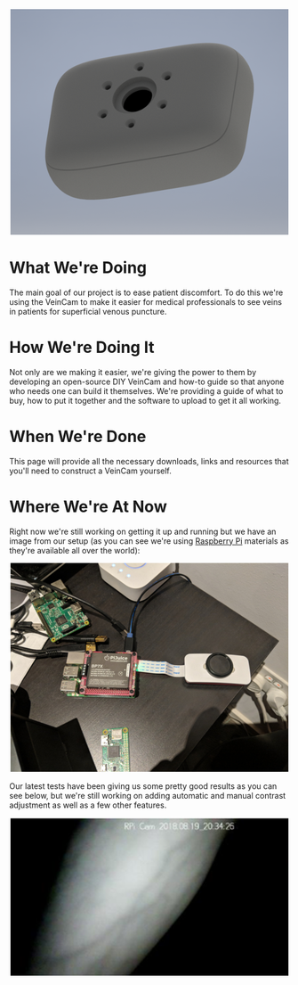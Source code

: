 <div style="text-align:center"><img src ="images/design-images/top-render-1-crop.png" /></div>

# What We're Doing
The main goal of our project is to ease patient discomfort. To do this we're using the VeinCam to make it easier for medical professionals to see veins in patients for superficial venous puncture.

# How We're Doing It
Not only are we making it easier, we're giving the power to them by developing an open-source DIY VeinCam and how-to guide so that anyone who needs one can build it themselves. We're providing a guide of what to buy, how to put it together and the software to upload to get it all working.

# When We're Done
This page will provide all the necessary downloads, links and resources that you'll need to construct a VeinCam yourself.

# Where We're At Now
Right now we're still working on getting it up and running but we have an image from our setup (as you can see we're using [Raspberry Pi](https://www.raspberrypi.org/) materials as they're available all over the world):

<div style="text-align:center"><img src ="images/progress-images/milestone-1-hardware-small.jpg" /></div>

Our latest tests have been giving us some pretty good results as you can see below, but we're still working on adding automatic and manual contrast adjustment as well as a few other features.

<div style="text-align:center"><img src ="images/progress-images/test-stream-result-2.png" /></div>

